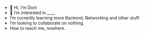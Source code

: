 - 👋 Hi, I’m Doni
- 👀 I’m interested in ____
- I’m currently learning more Backend, Networking and other stuff.
- I’m looking to collaborate on nothing.
-  How to reach me, nowhere.

<!---
DonniTM0/DonniTM0 is a ✨ special ✨ repository because its `README.md` (this file) appears on your GitHub profile.
You can click the Preview link to take a look at your changes.
--->
